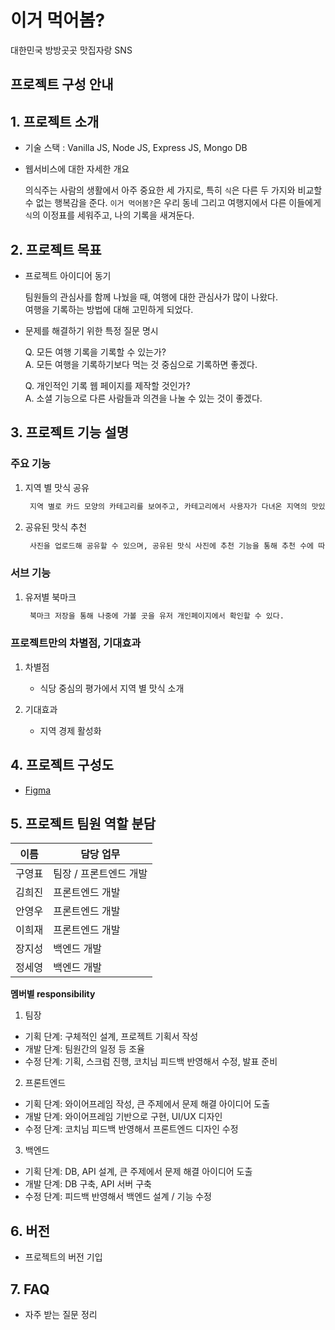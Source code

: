 # 이거 먹어봄?

대한민국 방방곳곳 맛집자랑 SNS

## 프로젝트 구성 안내

## 1. 프로젝트 소개

- 기술 스택 : Vanilla JS, Node JS, Express JS, Mongo DB
- 웹서비스에 대한 자세한 개요

  의식주는 사람의 생활에서 아주 중요한 세 가지로, 특히 `식`은 다른 두 가지와 비교할 수 없는 행복감을 준다. `이거 먹어봄?`은 우리 동네 그리고 여행지에서 다른 이들에게 `식`의 이정표를 세워주고, 나의 기록을 새겨둔다.

## 2. 프로젝트 목표

- 프로젝트 아이디어 동기

  팀원들의 관심사를 함께 나눴을 때, 여행에 대한 관심사가 많이 나왔다. <br>
  여행을 기록하는 방법에 대해 고민하게 되었다. <br>

- 문제를 해결하기 위한 특정 질문 명시

  Q. 모든 여행 기록을 기록할 수 있는가?<br>
  A. 모든 여행을 기록하기보다 먹는 것 중심으로 기록하면 좋겠다.<br>

  Q. 개인적인 기록 웹 페이지를 제작할 것인가? <br>
  A. 소셜 기능으로 다른 사람들과 의견을 나눌 수 있는 것이 좋겠다.<br>

## 3. 프로젝트 기능 설명

### 주요 기능

1. 지역 별 맛식 공유

   ```txt
    지역 별로 카드 모양의 카테고리를 보여주고, 카테고리에서 사용자가 다녀온 지역의 맛있는 음식 사진을 공유할 수 있다.
   ```

2. 공유된 맛식 추천

   ```txt
    사진을 업로드해 공유할 수 있으며, 공유된 맛식 사진에 추천 기능을 통해 추천 수에 따라 정렬될 수 있도록 한다.
   ```

### 서브 기능

1. 유저별 북마크

   ```txt
    북마크 저장을 통해 나중에 가볼 곳을 유저 개인페이지에서 확인할 수 있다.
   ```

### 프로젝트만의 차별점, 기대효과

1. 차별점

   - 식당 중심의 평가에서 지역 별 맛식 소개

2. 기대효과

   - 지역 경제 활성화

## 4. 프로젝트 구성도

- [Figma](https://www.figma.com/file/C8Sw3jVVoyYRQqfCUmrwib/Untitled?node-id=2%3A9)

## 5. 프로젝트 팀원 역할 분담

| 이름   | 담당 업무              |
| ------ | ---------------------- |
| 구영표 | 팀장 / 프론트엔드 개발 |
| 김희진 | 프론트엔드 개발        |
| 안영우 | 프론트엔드 개발        |
| 이희재 | 프론트엔드 개발        |
| 장지성 | 백엔드 개발            |
| 정세영 | 백엔드 개발            |

**멤버별 responsibility**

1. 팀장

- 기획 단계: 구체적인 설계, 프로젝트 기획서 작성
- 개발 단계: 팀원간의 일정 등 조율
- 수정 단계: 기획, 스크럼 진행, 코치님 피드백 반영해서 수정, 발표 준비

2. 프론트엔드

- 기획 단계: 와이어프레임 작성, 큰 주제에서 문제 해결 아이디어 도출
- 개발 단계: 와이어프레임 기반으로 구현, UI/UX 디자인
- 수정 단계: 코치님 피드백 반영해서 프론트엔드 디자인 수정

3. 백엔드

- 기획 단계: DB, API 설계, 큰 주제에서 문제 해결 아이디어 도출
- 개발 단계: DB 구축, API 서버 구축
- 수정 단계: 피드백 반영해서 백엔드 설계 / 기능 수정

## 6. 버전

- 프로젝트의 버전 기입

## 7. FAQ

- 자주 받는 질문 정리
